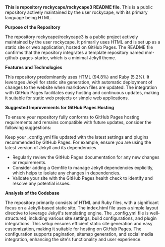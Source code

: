 **This is repository rockycape/rockycape3 README file.**
This is a public repository actively maintained by the user rockycape, with its primary language being HTML.

**Purpose of the Repository**

The repository rockycape/rockycape3 is a public project actively maintained by the user rockycape. It primarily uses HTML and is set up as a static site or web application, hosted on GitHub Pages. The README file confirms that the repository integrates a template repository named mm-github-pages-starter, which is a minimal Jekyll theme.

**Features and Technologies**

This repository predominantly uses HTML (94.8%) and Ruby (5.2%). It leverages Jekyll for static site generation, with automatic deployment of changes to the website when markdown files are updated. The integration with GitHub Pages facilitates easy hosting and continuous updates, making it suitable for static web projects or simple web applications. 

**Suggested Improvements for GitHub Pages Hosting**

To ensure your repository fully conforms to GitHub Pages hosting requirements and remains compatible with future updates, consider the following suggestions:

Keep your _config.yml file updated with the latest settings and plugins recommended by GitHub Pages. For example, ensure you are using the latest version of Jekyll and its dependencies.
* Regularly review the GitHub Pages documentation for any new changes or requirements.
* Consider adding a Gemfile to manage Jekyll dependencies explicitly, which helps to isolate any changes in dependencies.
* Validate your site with the GitHub Pages health check to identify and resolve any potential issues.

**Analysis of the Codebase**

The repository primarily consists of HTML and Ruby files, with a significant focus on a Jekyll-based static site. The index.html file uses a simple layout directive to leverage Jekyll's templating engine. The _config.yml file is well-structured, including various site settings, build configurations, and plugin integrations. This setup ensures efficient static site generation and easy customization, making it suitable for hosting on GitHub Pages. The configuration supports pagination, sitemap generation, and social media integration, enhancing the site's functionality and user experience.


